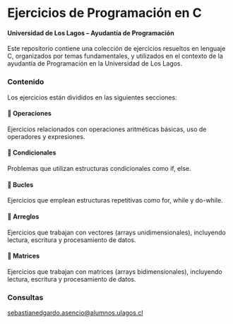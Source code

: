 # Ejercicios de Programación en C
#### Universidad de Los Lagos – Ayudantía de Programación

Este repositorio contiene una colección de ejercicios resueltos en lenguaje C, organizados por temas fundamentales, y utilizados en el contexto de la ayudantía de Programación en la Universidad de Los Lagos.

### Contenido
Los ejercicios están divididos en las siguientes secciones:

#### 🔢 Operaciones
Ejercicios relacionados con operaciones aritméticas básicas, uso de operadores y expresiones.

#### 🔀 Condicionales
Problemas que utilizan estructuras condicionales como if, else.

#### 🔁 Bucles
Ejercicios que emplean estructuras repetitivas como for, while y do-while.

#### 🧮 Arreglos
Ejercicios que trabajan con vectores (arrays unidimensionales), incluyendo lectura, escritura y procesamiento de datos.

#### 🧊 Matrices
Ejercicios que trabajan con matrices (arrays bidimensionales), incluyendo lectura, escritura y procesamiento de datos.

### Consultas
sebastianedgardo.asencio@alumnos.ulagos.cl

